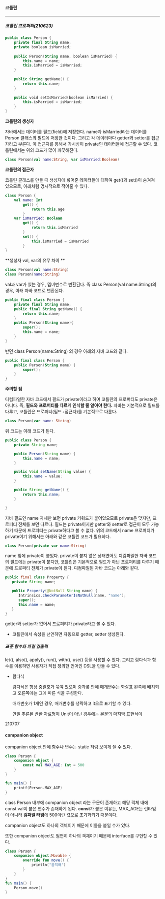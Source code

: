 #### 코틀린

---

##### 코틀린 프로퍼티(210623)

```kotlin
public class Person {
	private final String name;
	private boolean isMarried;
	
	public Person(String name, boolean isMarried) {
		this.name = name;
		this.isMarried = isMarried;
	}
	
	public String getName() {
		return this.name;
	}
	
	public void setIsMarried(boolean isMarried) {
		this.isMarried = isMarried;
	}
}
```



**코틀린의 생성자**

자바에서는 데이터를 필드(field)에 저장한다. name과 isMarried라는 데이터를 Person 클래스의 필드에 저장한 것이다. 그리고 각 데이터마다 getter와 setter를 접근자라고 부른다. 이 접근자를 통해서 가시성이 private인 데이터들에 접근할 수 있다. 코틀린에서는 위의 코드가 많이 깨끗해진다.		

```kotlin
class Person(val name:String, var isMarried:Boolean)	
```



**코틀린의 접근자**

코틀린 클래스를 만들 때 생성자에 넣어준 데이터들에 대하여 get()과 set()이 숨겨져 있으므로, 아래처럼 명시적으로 적어줄 수 있다.

```kotlin
class Person {
	val name: Int
		get() {
			return this.age
		}
    var isMarried: Boolean
    	get() {
    		return this.isMarried
    	}
    	set() {
    		this.isMarried = isMarried
    	}
}
```



**생성자 val, var의 유무 차이 **

```kotlin
class Person(val name:String)
class Person(name:String)
```

val과 var가 있는 경우, 멤버변수로 변환된다. 즉 class Person(val name:String)의 경우, 아래 자바 코드로 변환된다.

```kotlin
public final class Person {
	private final String name;
	public final String getName() {
		return this.name;
	}
	public Person(String name){
		super();
		this.name = name;
	}
}
```



반면 class Person(name:String) 의 경우 아래의 자바 코드와 같다.

```kotlin
public final class Person {
	public Person(String name) {
		super();
	}
}
```



**주의할 점**

디컴파일한 자바 코드에서 필드가 private이라고 하여 코틀린의 프로퍼티도 private은 아니다. 즉, **필드와 프로퍼티를 다르게 인식할 줄 알아야 한다.** 자바는 기본적으로 필드를 다루고, 코틀린은 프로퍼티(필드+접근자)를 기본적으로 다룬다.

```kotlin
class Person(var name: String)
```

위 코드는 아래 코드가 된다.

```java
public class Person {
    private String name;

    public Person(String name) {
        this.name = name;
    }

    public Void setName(String value) {
        this.name = value;
    }

    public String getName() {
        return this.name;
    }

}
```

자바 필드인 name 자체만 보면 private 키워드가 붙어있으므로 private은 맞지만, 프로퍼티 전체를 보면 다르다. 필드는 private이지만 getter와 setter로 접근이 모두 가능하기 때문에 프로퍼티는 private하다고 볼 수 없다. 위의 코드에서 name 프로퍼티가 private이기 위해서는 아래와 같은 코틀린 코드가 필요하다.

```kotlin
class Person(private var name:String)
```

name 앞에 private이 붙었다. private이 붙지 않은 상태였어도 디컴파일한 자바 코드의 필드에는 private이 붙지만, 코틀린은 기본적으로 필드가 아닌 프로퍼티를 다루기 때문에 프로퍼티 전체가 private이 된다.     디컴파일된 자바 코드는 아래와 같다.

```java
public final class Property {
   private String name;

   public Property(@NotNull String name) {
      Intrinsics.checkParameterIsNotNull(name, "name");
      super();
      this.name = name;
   }
}
```

getter와 setter가 없어서 프로퍼티가 private라고 볼 수 있다.

- 코틀린에서 속성을 선언하면 자동으로 getter, setter 생성된다.

##### 표준 함수와 파일 입출력

let(), also(), apply(), run(), with(), use() 등을 사용할 수 있다. 그리고 람다식과 함수를 이용하면 사용자가 직접 정의한 언어인 DSL을 만들 수 있다.

- 람다식

  람다식은 항상 중괄호가 묶여 있으며 중과롷 안에 매개변수는 화살표 왼쪽에 배치되고 오른쪽에는 그에 따른 식을 구성한다.

  매개변숫가 1개인 경우, 매개변수를 생략하고 it으로 표기할 수 있다.

  만일 추론된 반환 자료형이 Unit이 아닌 경우에는 본문의 마지막 표현식이



210707

#### companion object 

companion object 안에 함수나 변수는 static 처럼 보이게 쓸 수 있다.

```kotlin
class Person {
    companion object {
        const val MAX_AGE: Int = 500
    }
}

fun main() {
    printf(Person.MAX_AGE)
}
```

class Person 내부에 companion object 라는 구문이 존재하고 해당 객체 내에 const val이 붙은 변수가 존재하게 된다. **const**가 붙은 이유는, MAX_AGE는 런타임이 아니라 **컴파일 타임**에 500이란 값으로 초기화되기 때문이다.

companion object도 하나의 객체이기 때문에 이름을 붙일 수가 있다. 

또한 companion object도 엄연히 하나의 객체이기 때문에 interface를 구현할 수 있다.

```kotlin
class Person {
	companion object:Movable {
		override fun move() {
			println("움직여")
		}
	}
}
fun main() {
	Person.move()
}
```



